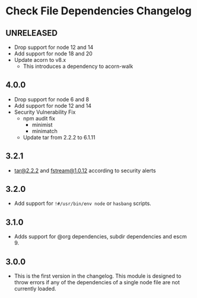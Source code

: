# Check File Dependencies Changelog

## UNRELEASED

- Drop support for node 12 and 14
- Add support for node 18 and 20
- Update acorn to v8.x
  - This introduces a dependency to acorn-walk

## 4.0.0

- Drop support for node 6 and 8
- Add support for node 12 and 14
- Security Vulnerability Fix
  - npm audit fix
    - minimist
    - minimatch
  - Update tar from 2.2.2 to 6.1.11

## 3.2.1

- tar@2.2.2 and fstream@1.0.12 according to security alerts

## 3.2.0

- Add support for `!#/usr/bin/env node` or `hasbang` scripts.

## 3.1.0

- Adds support for @org dependencies, subdir dependencies and escm 9.

## 3.0.0

- This is the first version in the changelog. This module is designed to throw errors if any of the dependencies of a single node file are not currently loaded.
